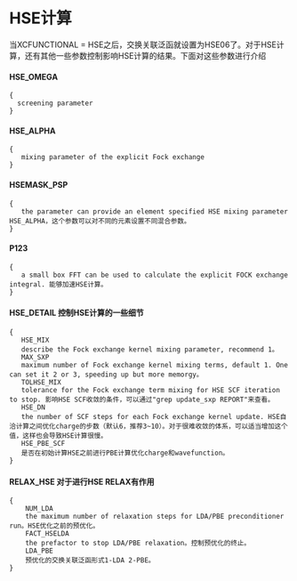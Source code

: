 # HSE计算
当XCFUNCTIONAL = HSE之后，交换关联泛函就设置为HSE06了。对于HSE计算，还有其他一些参数控制影响HSE计算的结果。下面对这些参数进行介绍
#### HSE_OMEGA
``` 
{
  screening parameter
}
```
#### HSE_ALPHA
```
{
   mixing parameter of the explicit Fock exchange
}
```
#### HSEMASK_PSP
```
{
   the parameter can provide an element specified HSE mixing parameter HSE_ALPHA，这个参数可以对不同的元素设置不同混合参数。
}
```
#### P123
```
{
   a small box FFT can be used to calculate the explicit FOCK exchange integral. 能够加速HSE计算。
}
```
#### HSE_DETAIL 控制HSE计算的一些细节
```
{
   HSE_MIX
   describe the Fock exchange kernel mixing parameter, recommend 1。
   MAX_SXP 
   maximum number of Fock exchange kernel mixing terms, default 1. One can set it 2 or 3, speeding up but more memorgy。
   TOLHSE_MIX 
   tolerance for the Fock exchange term mixing for HSE SCF iteration to stop. 影响HSE SCF收敛的条件，可以通过"grep update_sxp REPORT"来查看。
   HSE_DN 
   the number of SCF steps for each Fock exchange kernel update. HSE自洽计算之间优化charge的步数（默认6，推荐3~10）。对于很难收敛的体系，可以适当增加这个值，这样也会导致HSE计算很慢。
   HSE_PBE_SCF
   是否在初始计算HSE之前进行PBE计算优化charge和wavefunction。		
}
```
#### RELAX_HSE 对于进行HSE RELAX有作用
```
{
    NUM_LDA 
    the maximum number of relaxation steps for LDA/PBE preconditioner run。HSE优化之前的预优化。
    FACT_HSELDA 
    the prefactor to stop LDA/PBE relaxation。控制预优化的终止。
    LDA_PBE
    预优化的交换关联泛函形式1-LDA 2-PBE。		
}
```
